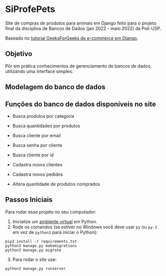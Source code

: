 # SiProfePets
Site de compras de produtos para animais em Django feito para o projeto final da disciplina de Bancos de Dados (jan 2022 - maio 2022) da Poli-USP.

Baseado no [tutorial GeeksForGeeks de e-commerce em Django](https://www.geeksforgeeks.org/e-commerce-website-using-django/?ref=lbp).

## Objetivo
Pôr em prática conhecimentos de gerenciamento de bancos de dados, utilizando uma interface simples.

## Modelagem do banco de dados

## Funções do banco de dados disponíveis no site

* Busca produtos por categoria

* Busca quantidades por produtos

* Busca cliente por email

* Busca senha por cliente

* Busca cliente por id

* Cadastra novos clientes

* Cadastra novos pedidos

* Altera quantidade de produtos comprados


## Passos Iniciais
Para rodar esse projeto no seu computador:
1.  Inicialize um [ambiente virtual](https://developer.mozilla.org/en-US/docs/Learn/Server-side/Django/development_environment) em Python.
2.  Rode os comandos (se estiver no Windows você deve usar  ```py``` ou ```py-3``` em vez de ```python3``` para iniciar o Python):
```
pip3 install -r requirements.txt
python3 manage.py makemigrations
python3 manage.py migrate
```
3. Para rodar o site use:
```
python3 manage.py runserver
```
